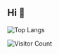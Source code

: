 ## Hi 👋

<!--
**spcity/spcity** is a ✨ _special_ ✨ repository because its `README.md` (this file) appears on your GitHub profile.

Here are some ideas to get you started:

- 🔭 I’m currently working on ...
- 🌱 I’m currently learning ...
- 👯 I’m looking to collaborate on ...
- 🤔 I’m looking for help with ...
- 💬 Ask me about ...
- 📫 How to reach me: ...
- 😄 Pronouns: ...
- ⚡ Fun fact: ...
![Anurag's GitHub stats](https://github-readme-stats.vercel.app/api?username=spcity)
-->




![Top Langs](https://github-readme-stats.vercel.app/api/top-langs/?username=spcity&layout=compact)




![Visitor Count](https://profile-counter.glitch.me/spcity/count.svg)
